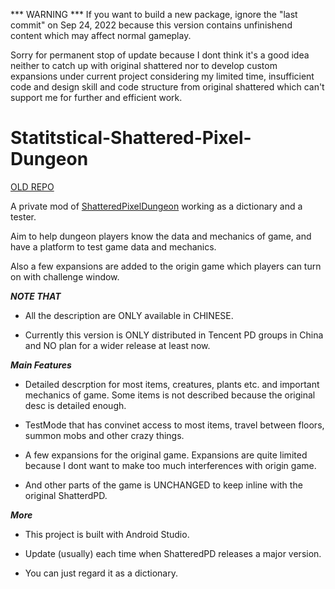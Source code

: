 *** WARNING ***
If you want to build a new package, ignore the "last commit" on Sep 24, 2022 because this version contains unfinishend content which may affect normal gameplay.

Sorry for permanent stop of update because I dont think it's a good idea neither to catch up with original shattered nor to develop custom expansions under current project considering my limited time, insufficient code and design skill and code structure from original shattered which can't support me for further and efficient work.

# Statitstical-Shattered-Pixel-Dungeon #

[OLD REPO](https://github.com/endlesssolitude/ShatteredPD-DetailedDesc)

A private mod of [ShatteredPixelDungeon](https://github.com/00-Evan/shattered-pixel-dungeon) working as a dictionary and a tester.

Aim to help dungeon players know the data and mechanics of game, and have a platform to test game data and mechanics.

Also a few expansions are added to the origin game which players can turn on with challenge window.

*****************NOTE THAT*****************

- All the description are ONLY available in CHINESE. 

- Currently this version is ONLY distributed in Tencent PD groups in China and NO plan for a wider release at least now.

*****************Main Features*****************

- Detailed descrption for most items, creatures, plants etc. and important mechanics of game. Some items is not described because the original desc is detailed enough.

- TestMode that has convinet access to most items, travel between floors, summon mobs and other crazy things.

- A few expansions for the original game. Expansions are quite limited because I dont want to make too much interferences with origin game.

- And other parts of the game is UNCHANGED to keep inline with the original ShatterdPD.

*****************More*****************

- This project is built with Android Studio. 

- Update (usually) each time when ShatteredPD releases a major version.

- You can just regard it as a dictionary.
